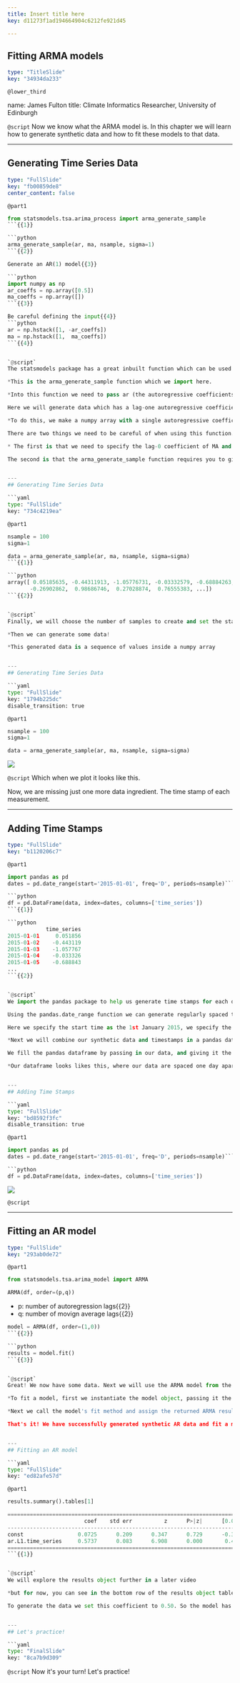 ```yaml
---
title: Insert title here
key: d11273f1ad194664904c6212fe921d45

---
```

## Fitting ARMA models

```yaml
type: "TitleSlide"
key: "34934da233"
```

`@lower_third`

name: James Fulton
title: Climate Informatics Researcher, University of Edinburgh


`@script`
Now we know what the ARMA model is. In this chapter we will learn how to generate synthetic data and how to fit these models to that data.


---
## Generating Time Series Data

```yaml
type: "FullSlide"
key: "fb00859de8"
center_content: false
```

`@part1`
```python
from statsmodels.tsa.arima_process import arma_generate_sample
```{{1}}

```python
arma_generate_sample(ar, ma, nsample, sigma=1)
```{{2}}

Generate an AR(1) model{{3}}

```python
import numpy as np
ar_coeffs = np.array([0.5])
ma_coeffs = np.array([])
```{{3}}

Be careful defining the input{{4}}
```python
ar = np.hstack([1, -ar_coeffs])
ma = np.hstack([1,  ma_coeffs])
```{{4}}


`@script`
The statsmodels package has a great inbuilt function which can be used to generate synthetic ARMA data. 

*This is the arma_generate_sample function which we import here.

*Into this function we need to pass ar (the autoregressive coefficients), ma (the moving average coefficients), nsamples (the number of samples to generate) and sigma (the standard deviation of the noise).

Here we will generate data which has a lag-one autoregressive coefficient of 0.5 and no moving average coefficients. This is an AR(1) model. 

*To do this, we make a numpy array with a single autoregressive coefficient of 0.5. We also create an empty numpy array for the moving average coefficients. 

There are two things we need to be careful of when using this function. 

* The first is that we need to specify the lag-0 coefficient of MA and AR. You will almost always set this to one. We use the numpy.hstack method to add a one onto the start of the coefficient arrays.

The second is that the arma_generate_sample function requires you to give it the negative of the autoregressive coefficients for lag greater than 0. We also do this inside the hstack function.


---
## Generating Time Series Data

```yaml
type: "FullSlide"
key: "734c4219ea"
```

`@part1`
```python
nsample = 100
sigma=1
```
```python
data = arma_generate_sample(ar, ma, nsample, sigma=sigma)
```{{1}}

```python
array([ 0.05185635, -0.44311913, -1.05776731, -0.03332579, -0.68884263,
       -0.26902862,  0.98686746,  0.27028874,  0.76555383, ...])
```{{2}}


`@script`
Finally, we will choose the number of samples to create and set the standard deviation of the noise.

*Then we can generate some data!

*This generated data is a sequence of values inside a numpy array


---
## Generating Time Series Data

```yaml
type: "FullSlide"
key: "1794b225dc"
disable_transition: true
```

`@part1`
```python
nsample = 100
sigma=1
```
```python
data = arma_generate_sample(ar, ma, nsample, sigma=sigma)
```

![](https://assets.datacamp.com/production/repositories/4399/datasets/3d69f249f72d221f9ec968b3174d73dda974f350/raw_generated_data.png)


`@script`
Which when we plot it looks like this.

Now, we are missing just one more data ingredient. The time stamp of each measurement.


---
## Adding Time Stamps

```yaml
type: "FullSlide"
key: "b1120206c7"
```

`@part1`
```python
import pandas as pd
dates = pd.date_range(start='2015-01-01', freq='D', periods=nsample)```

```python
df = pd.DataFrame(data, index=dates, columns=['time_series'])
```{{1}}

```python
            time_series
2015-01-01     0.051856
2015-01-02    -0.443119
2015-01-03    -1.057767
2015-01-04    -0.033326
2015-01-05    -0.688843
...
```{{2}}


`@script`
We import the pandas package to help us generate time stamps for each data point. 

Using the pandas.date_range function we can generate regularly spaced timestamps to attach to our synthetic data points. 

Here we specify the start time as the 1st January 2015, we specify the frequency as 'D' (for daily) and we create the same number of date stamps as we have data points

*Next we will combine our synthetic data and timestamps in a pandas dataframe

We fill the pandas dataframe by passing in our data, and giving it the column name 'time_series'. We also pass in our dates which will become the indices of the dataframe

*Our dataframe looks likes this, where our data are spaced one day apart


---
## Adding Time Stamps

```yaml
type: "FullSlide"
key: "bd8592f3fc"
disable_transition: true
```

`@part1`
```python
import pandas as pd
dates = pd.date_range(start='2015-01-01', freq='D', periods=nsample)```

```python
df = pd.DataFrame(data, index=dates, columns=['time_series'])
```

![](https://assets.datacamp.com/production/repositories/4399/datasets/dcaf17246c2965d2ba8175436ec2b353dc44f704/pandas_generated_data.png)


`@script`



---
## Fitting an AR model

```yaml
type: "FullSlide"
key: "293ab0de72"
```

`@part1`
```python
from statsmodels.tsa.arima_model import ARMA
```
```python
ARMA(df, order=(p,q))
```

- p: number of autoregression lags{{2}}
- q: number of movign average lags{{2}}

```python
model = ARMA(df, order=(1,0))
```{{2}}

```python
results = model.fit()
```{{3}}


`@script`
Great! We now have some data. Next we will use the ARMA model from the statsmodels package to fit the data that we created earlier. We import the model like this.

*To fit a model, first we instantiate the model object, passing it the data and the order. Remember that the data we generated was from a simple AR(1) model. Therefore p will be one and q will be zero in this case.

*Next we call the model's fit method and assign the returned ARMA results object to the variable results.

That's it! We have successfully generated synthetic AR data and fit a model to it!


---
## Fitting an AR model

```yaml
type: "FullSlide"
key: "ed82afe57d"
```

`@part1`
```python
results.summary().tables[1]
```

```python
=====================================================================================
                        coef    std err          z      P>|z|      [0.025      0.975]
-------------------------------------------------------------------------------------
const                 0.0725      0.209      0.347      0.729      -0.336       0.481
ar.L1.time_series     0.5737      0.083      6.908      0.000       0.411       0.736
=====================================================================================
```{{1}}


`@script`
We will explore the results object further in a later video 

*but for now, you can see in the bottom row of the results object table, the fitted AR coefficient is 0.57 +- 0.08. 

To generate the data we set this coefficient to 0.50. So the model has recovered our coefficient within one standard deviation of error


---
## Let's practice!

```yaml
type: "FinalSlide"
key: "8ca7b9d309"
```

`@script`
Now it's your turn! Let's practice!

